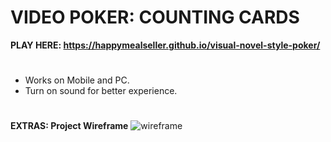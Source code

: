 # VIDEO POKER: COUNTING CARDS 
<b> PLAY HERE: https://happymealseller.github.io/visual-novel-style-poker/</b>
# 
<ul> 
  <li>Works on Mobile and PC.</li>
  <li>Turn on sound for better experience.</li>  
</ul>

# 
<b> EXTRAS: Project Wireframe</b>
<img src= https://i.postimg.cc/26cfKrYp/wireframe-video-poker.png alt= wireframe>
